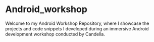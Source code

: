 # Android_workshop
Welcome to my Android Workshop Repository, where I showcase the projects and code snippets I developed during an immersive Android development workshop conducted by Candella. 
